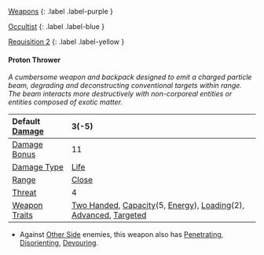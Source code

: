 
[Weapons](Game/Weapons-List)
{: .label .label-purple }

[Occultist](Game/Occultist)
{: .label .label-blue }

[Requisition 2](Game/Deployment#Requisition)
{: .label .label-yellow }
#### Proton Thrower
*A cumbersome weapon and backpack designed to emit a charged particle beam, degrading and deconstructing conventional targets within range. The beam interacts more destructively with non-corporeal entities or entities composed of exotic matter.*

| Default [Damage](Core/Weapons#Calculating%20Damage) | 3(-5) |
| :--- | :--- |
| [Damage Bonus](Game/Core/Weapons#Damage%20Bonus) | 11 |
| [Damage Type](Core/Weapons#Damage%20Type) | [Life](Game/Core/Injury#Life) |
| [Range](Core/Weapons#Range) | [Close](Game/Core/Movement#Close) |
| [Threat](Core/Weapons#Threat) | 4 |
| [Weapon Traits](Core/Weapon-Traits) | [Two Handed](Game/Core/Weapon-Traits#Two%20Handed), [Capacity](Game/Core/Weapon-Traits#Capacity(X,%20Type))(5, [Energy](Game/Munition-Details#Energy)), [Loading](Game/Core/Weapon-Traits#Loading(X))(2), [Advanced](Game/Core/Weapon-Traits#Advanced), [Targeted](Game/Core/Weapon-Traits#Targeted) |

* Against [Other Side](Game/Terms-And-Jargon#Other%20Side) enemies, this weapon also has [Penetrating](Game/Core/Weapon-Traits#Penetrating), [Disorienting](Game/Core/Weapon-Traits#Disorienting), [Devouring](Game/Core/Weapon-Traits#Devouring).
